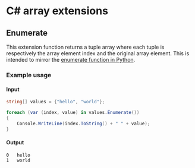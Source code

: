 # C# array extensions

## Enumerate

This extension function returns a tuple array where each tuple is respectively the array element index and the original array element. This is intended to mirror the [enumerate function in Python](https://docs.python.org/3/library/functions.html?highlight=enumerate#enumerate).

### Example usage

#### Input

```cs
string[] values = {"hello", "world"};

foreach (var (index, value) in values.Enumerate())
{
    Console.WriteLine(index.ToString() + " " + value);
}
```

#### Output

```
0   hello
1   world
```
